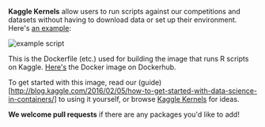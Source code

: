 **Kaggle Kernels** allow users to run scripts against our competitions and datasets without having to download data or set up their environment. Here's [an example](https://www.kaggle.com/benhamner/bike-sharing-demand/bike-rentals-by-time-and-temperature):

![example script](http://i.imgur.com/Hk703P7.png)

This is the Dockerfile (etc.) used for building the image that runs R scripts on Kaggle. [Here's](https://registry.hub.docker.com/u/kaggle/rstats/) the Docker image on Dockerhub.

To get started with this image, read our (guide)[http://blog.kaggle.com/2016/02/05/how-to-get-started-with-data-science-in-containers/] to using it yourself, or browse [Kaggle Kernels](https://www.kaggle.com/kernels) for ideas.

**We welcome pull requests** if there are any packages you'd like to add!

